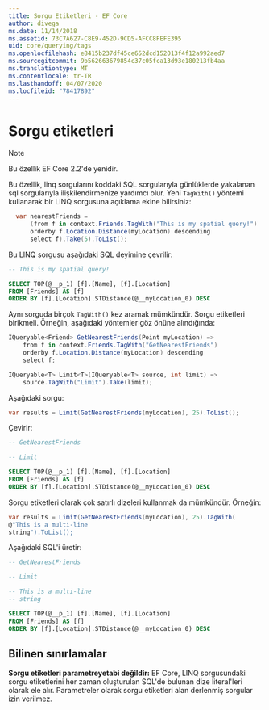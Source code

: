 ```yaml
---
title: Sorgu Etiketleri - EF Core
author: divega
ms.date: 11/14/2018
ms.assetid: 73C7A627-C8E9-452D-9CD5-AFCC8FEFE395
uid: core/querying/tags
ms.openlocfilehash: e8415b237df45ce652dcd152013f4f12a992aed7
ms.sourcegitcommit: 9b562663679854c37c05fca13d93e180213fb4aa
ms.translationtype: MT
ms.contentlocale: tr-TR
ms.lasthandoff: 04/07/2020
ms.locfileid: "78417892"
---
```

# <a name="query-tags"></a>Sorgu etiketleri

> [!NOTE]
> Bu özellik EF Core 2.2'de yenidir.

Bu özellik, linq sorgularını koddaki SQL sorgularıyla günlüklerde yakalanan sql sorgularıyla ilişkilendirmenize yardımcı olur.
Yeni `TagWith()` yöntemi kullanarak bir LINQ sorgusuna açıklama ekine bilirsiniz:

``` csharp
  var nearestFriends =
      (from f in context.Friends.TagWith("This is my spatial query!")
      orderby f.Location.Distance(myLocation) descending
      select f).Take(5).ToList();
```

Bu LINQ sorgusu aşağıdaki SQL deyimine çevrilir:

``` sql
-- This is my spatial query!

SELECT TOP(@__p_1) [f].[Name], [f].[Location]
FROM [Friends] AS [f]
ORDER BY [f].[Location].STDistance(@__myLocation_0) DESC
```

Aynı sorguda birçok `TagWith()` kez aramak mümkündür.
Sorgu etiketleri birikmeli.
Örneğin, aşağıdaki yöntemler göz önüne alındığında:

``` csharp
IQueryable<Friend> GetNearestFriends(Point myLocation) =>
    from f in context.Friends.TagWith("GetNearestFriends")
    orderby f.Location.Distance(myLocation) descending
    select f;

IQueryable<T> Limit<T>(IQueryable<T> source, int limit) =>
    source.TagWith("Limit").Take(limit);
```

Aşağıdaki sorgu:

``` csharp
var results = Limit(GetNearestFriends(myLocation), 25).ToList();
```

Çevirir:

``` sql
-- GetNearestFriends

-- Limit

SELECT TOP(@__p_1) [f].[Name], [f].[Location]
FROM [Friends] AS [f]
ORDER BY [f].[Location].STDistance(@__myLocation_0) DESC
```

Sorgu etiketleri olarak çok satırlı dizeleri kullanmak da mümkündür.
Örneğin:

``` csharp
var results = Limit(GetNearestFriends(myLocation), 25).TagWith(
@"This is a multi-line
string").ToList();
```

Aşağıdaki SQL'i üretir:

``` sql
-- GetNearestFriends

-- Limit

-- This is a multi-line
-- string

SELECT TOP(@__p_1) [f].[Name], [f].[Location]
FROM [Friends] AS [f]
ORDER BY [f].[Location].STDistance(@__myLocation_0) DESC
```

## <a name="known-limitations"></a>Bilinen sınırlamalar

**Sorgu etiketleri parametreyetabi değildir:** EF Core, LINQ sorgusundaki sorgu etiketlerini her zaman oluşturulan SQL'de bulunan dize literal'leri olarak ele alır.
Parametreler olarak sorgu etiketleri alan derlenmiş sorgular izin verilmez.
